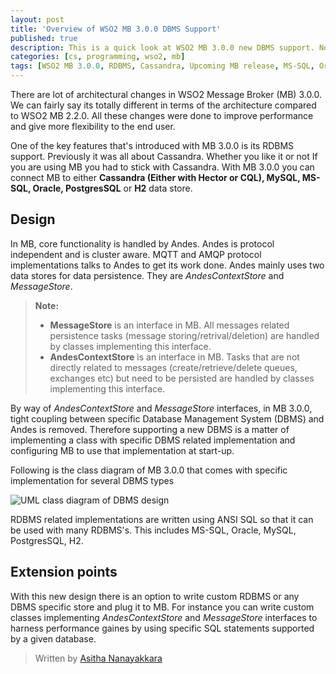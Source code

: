 ```yaml
---
layout: post
title: 'Overview of WSO2 MB 3.0.0 DBMS Support'
published: true
description: This is a quick look at WSO2 MB 3.0.0 new DBMS support. Now MB supports RDBMS databases as its data store in addition to Cassandra. This includes support for Oracle, MSSQL, MySQL, PostgreSQL, H2.  
categories: [cs, programming, wso2, mb]
tags: [WSO2 MB 3.0.0, RDBMS, Cassandra, Upcoming MB release, MS-SQL, Oracle, MySQL, H2, WSO2, MB]
---
```


There are lot of architectural changes in WSO2 Message Broker (MB) 3.0.0. We can fairly say its totally different in terms of the architecture compared to WSO2 MB 2.2.0. All these changes were done to improve performance and give more flexibility to the end user.

One of the key features that's introduced with MB 3.0.0 is its RDBMS support. Previously it was all about Cassandra. Whether you like it or not If you are using MB you had to stick with Cassandra. With MB 3.0.0 you can connect MB to either **Cassandra (Either with Hector or CQL), MySQL, MS-SQL, Oracle, PostgresSQL** or **H2** data store.

## Design
In MB, core functionality is handled by Andes. Andes is protocol independent and is cluster aware. MQTT and AMQP protocol implementations talks to Andes to get its work done. Andes mainly uses two data stores for data persistence. They are *AndesContextStore* and *MessageStore*.

> **Note:**
>
>- **MessageStore**  is an interface in MB. All messages related persistence tasks (message storing/retrival/deletion) are handled by classes implementing this interface.
>- **AndesContextStore** is an interface in MB. Tasks that are not directly related to messages (create/retrieve/delete queues, exchanges etc) but need to be persisted are handled by classes implementing this interface.

By way of *AndesContextStore* and *MessageStore* interfaces, in MB 3.0.0, tight coupling between specific Database Management System (DBMS) and Andes is removed. Therefore supporting a new DBMS is a matter of implementing a class with specific DBMS related implementation and configuring MB to use that implementation at start-up.

Following is the class diagram of MB 3.0.0 that comes with specific implementation for several DBMS types

![UML class diagram of DBMS design](http://asitha.github.io/public/images/data-store-architecture.png "DBMS-Architecture")

RDBMS related implementations are written using ANSI SQL so that it can be used with many RDBMS's.
This includes MS-SQL, Oracle, MySQL, PostgresSQL, H2.

## Extension points
With this new design there is an option to write custom RDBMS or any DBMS specific store and plug it to MB. For instance you can write custom classes implementing *AndesContextStore* and *MessageStore* interfaces to harness performance gaines by using specific SQL statements supported by a given database.

> Written by [Asitha Nanayakkara](http://asitha.github.io/about)
